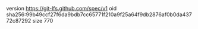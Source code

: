 version https://git-lfs.github.com/spec/v1
oid sha256:99b49ccf27f6da9bdb7cc65771f210a9f25a64f9db2876af0b0da43772c87292
size 770
